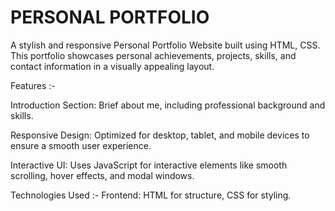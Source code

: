 # PERSONAL PORTFOLIO

A stylish and responsive Personal Portfolio Website built using HTML, CSS. This portfolio showcases personal achievements, projects, skills, and contact information in a visually appealing layout.

Features :- 

Introduction Section: Brief about me, including professional background and skills.

Responsive Design: Optimized for desktop, tablet, and mobile devices to ensure a smooth user experience.

Interactive UI: Uses JavaScript for interactive elements like smooth scrolling, hover effects, and modal windows.

Technologies Used :- 
Frontend: HTML for structure, CSS for styling.
